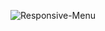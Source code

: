 ![Responsive-Menu](https://github.com/user-attachments/assets/4e296ec0-6dd6-4212-adbe-d7f6cf0a4e52)

